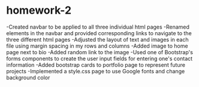 # homework-2
-Created navbar to be applied to all three individual html pages
    -Renamed elements in the navbar and provided corresponding links to navigate to the three different html pages
-Adjusted the layout of text and images in each file using margin spacing in my rows and columns
-Added image to home page next to bio
    -Added random link to the image
-Used one of Bootstrap's forms components to create the user input fields for entering one's contact information
-Added bootstrap cards to portfolio page to represent future projects
-Implemented a style.css page to use Google fonts and change background color